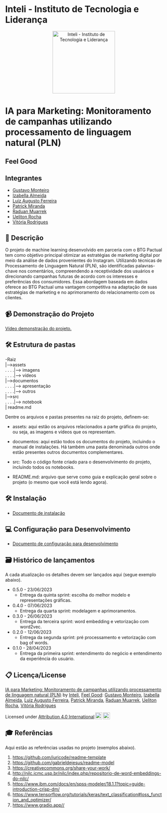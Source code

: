 # Inteli - Instituto de Tecnologia e Liderança 

<p align="center">
<a href= "https://www.inteli.edu.br/"><img src="https://s3.amazonaws.com/gupy5/production/companies/26702/career/63484/images/2022-04-28_16-56_logo.png" alt="Inteli - Instituto de Tecnologia e Liderança" border="0" width="200"></a>
</p>

# IA para Marketing: Monitoramento de campanhas utilizando processamento de linguagem natural (PLN)
  
## Feel Good

## Integrantes
- <a href="https://www.linkedin.com/in/gustavo-monteiro-1a499919a/">Gustavo Monteiro</a>
- <a href="https://www.linkedin.com/in/izabellaalmeida/">Izabella Almeida</a>
- <a href="https://www.linkedin.com/in/gutopompeo/">Luiz Augusto Ferreira</a>
- <a href="https://www.linkedin.com/in/patrick-miranda/">Patrick Miranda</a>
- <a href="https://www.linkedin.com/in/raduanmuarrek/">Raduan Muarrek</a>
- <a href="https://www.linkedin.com/in/uelitonrocha/">Ueliton Rocha</a>
- <a href="https://www.linkedin.com/in/vit%C3%B3ria-rodrigues-de-oliveira-bb955921b/">Vitória Rodrigues </a>

## 📜 Descrição

O projeto de machine learning desenvolvido em parceria com o BTG Pactual tem como objetivo principal otimizar as estratégias de marketing digital por meio da análise de dados provenientes do Instagram. Utilizando técnicas de Processamento de Linguagem Natural (PLN), são identificadas palavras-chave nos comentários, compreendendo a receptividade dos usuários e direcionando campanhas futuras de acordo com os interesses e preferências dos consumidores. Essa abordagem baseada em dados oferece ao BTG Pactual uma vantagem competitiva na adaptação de suas estratégias de marketing e no aprimoramento do relacionamento com os clientes.

## 📹 Demonstração do Projeto

<a href="https://drive.google.com/file/d/1TFTKixtA6iniHYpl3wRasjhNNLmPBAtk/view?usp=sharing">Vídeo demonstração do projeto.</a>

## 🛠 Estrutura de pastas

-Raiz<br>
|-->assets<br>
. . . .|--> imagens <br>
. . . .|--> vídeos <br>
|-->documentos<br>
. . . .|--> apresentação <br>
. . . .|--> outros <br>
|-->src <br>
. . . .|--> notebook <br>
| readme.md<br>

Dentre os arquivos e pastas presentes na raiz do projeto, definem-se:

- assets: aqui estão os arquivos relacionados a parte gráfica do projeto, ou seja, as imagens e vídeos que os representam.

- documentos: aqui estão todos os documentos do projeto, incluindo o manual de instalações. Há também uma pasta denominada outros onde estão presentes outros documentos complementares.

- src: Todo o código fonte criado para o desenvolvimento do projeto, incluindo todos os notebooks.

- README.md: arquivo que serve como guia e explicação geral sobre o projeto (o mesmo que você está lendo agora).

## 🛠 Instalação
- <a href="https://drive.google.com/file/d/1HIrAl8GGkHPWqWt0Xvs-Ln9eMVLagISz/view?usp=drive_link">Documento de instalação</a>

## 💻 Configuração para Desenvolvimento
- <a href="https://drive.google.com/file/d/1HIrAl8GGkHPWqWt0Xvs-Ln9eMVLagISz/view?usp=drive_link">Documento de configuração para desenvolvimento</a>

## 🗃 Histórico de lançamentos

A cada atualização os detalhes devem ser lançados aqui (segue exemplo abaixo).

* 0.5.0 - 23/06/2023
    * Entrega da quinta sprint: escolha do melhor modelo e representações gráficas.
* 0.4.0 - 07/06/2023
    * Entrega da quarta sprint: modelagem e aprimoramentos.
* 0.3.0 - 26/06/2023
    * Entrega da terceira sprint: word embedding e vetorização com word2vec.
* 0.2.0 - 12/06/2023
    * Entrega da segunda sprint: pré processamento e vetorização com bag of words.
* 0.1.0 - 28/04/2023
    * Entrega da primeira sprint: entendimento do negócio e entendimento da experiência do usuário.

## 📋 Licença/License

<p xmlns:cc="http://creativecommons.org/ns#" xmlns:dct="http://purl.org/dc/terms/"><a property="dct:title" rel="cc:attributionURL" href="https://github.com/2023M6T4-Inteli">IA para Marketing: Monitoramento de campanhas utilizando processamento de linguagem natural (PLN)</a> by <a rel="cc:attributionURL dct:creator" property="cc:attributionName" href="https://github.com/InteliProjects">Inteli</a>, <a rel="cc:attributionURL dct:creator" property="cc:attributionName" href="https://github.com/2023M6T4-Inteli/Projeto01">Feel Good</a>: <a href="https://www.linkedin.com/in/gustavo-monteiro-1a499919a/">Gustavo Monteiro</a>, <a href="https://www.linkedin.com/in/izabellaalmeida/">Izabella Almeida</a>, <a href="https://www.linkedin.com/in/gutopompeo/">Luiz Augusto Ferreira</a>, <a href="https://www.linkedin.com/in/patrick-miranda/">Patrick Miranda</a>, <a href="https://www.linkedin.com/in/raduanmuarrek/">Raduan Muarrek</a>, <a href="https://www.linkedin.com/in/uelitonrocha/">Ueliton Rocha</a>, <a href="https://www.linkedin.com/in/vit%C3%B3ria-rodrigues-de-oliveira-bb955921b/">Vitória Rodrigues </a>

Licensed under <a href="http://creativecommons.org/licenses/by/4.0/?ref=chooser-v1" target="_blank" rel="license noopener noreferrer" style="display:inline-block;">Attribution 4.0 International<img style="height:22px!important;margin-left:3px;vertical-align:text-bottom;" src="https://mirrors.creativecommons.org/presskit/icons/cc.svg?ref=chooser-v1"><img style="height:22px!important;margin-left:3px;vertical-align:text-bottom;" src="https://mirrors.creativecommons.org/presskit/icons/by.svg?ref=chooser-v1"></a></p>

## 🎓 Referências

Aqui estão as referências usadas no projeto (exemplos abaixo).

1. <https://github.com/iuricode/readme-template>
2. <https://github.com/gabrieldejesus/readme-model>
3. <https://creativecommons.org/share-your-work/>
4. <http://nilc.icmc.usp.br/nilc/index.php/repositorio-de-word-embeddings-do-nilc/>
5. <https://www.ibm.com/docs/en/spss-modeler/18.1.1?topic=guide-introduction-crisp-dm/>
6. <https://www.tensorflow.org/tutorials/keras/text_classification#loss_function_and_optimizer/>
7. <https://www.gradio.app//>

